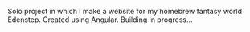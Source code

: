 Solo project in which i make a website for my homebrew fantasy world Edenstep. Created using Angular. Building in progress...


